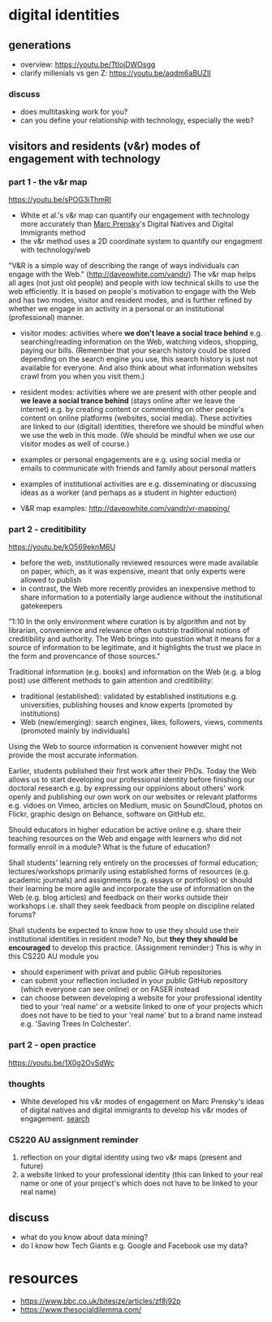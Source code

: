 <!-- #todo
- web or Web
-->

# digital identities
## generations
<!-- #todo embed a gantt chart -->
- overview: https://youtu.be/TtIojDWOsgg
- clarify millenials vs gen Z: https://youtu.be/aqdm6aBUZII
### discuss 
<!-- #todo add more questions -->
- does multitasking work for you?
- can you define your relationship with technology, especially the web?

## visitors and residents (v&r) modes of engagement with technology
### part 1 - the v&r map
https://youtu.be/sPOG3iThmRI

- White et al.'s v&r map can quantify our engagement with technology more accurately than [Marc Prensky](https://www.marcprensky.com/)'s Digital Natives and Digital Immigrants method
- the v&r method uses a 2D coordinate system to quantify our engagment with technology/web

<!-- #todo add image of clean map -->

"V&R is a simple way of describing the range of ways individuals can engage with the Web." (http://daveowhite.com/vandr/) The v&r map helps all ages (not just old people) and people with low technical skills to use the web efficiently. It is based on people's motivation to engage with the Web and has two modes, visitor and resident modes, and is further refined by whether we engage in an activity in a personal or an institutional (professional) manner.

- visitor modes: activities where **we don't leave a social trace behind** e.g. searching/reading information on the Web, watching videos, shopping, paying our bills. (Remember that your search history could be stored depending on the search engine you use, this search history is just not available for everyone. And also think about what information websites crawl from you when you visit them.) 
- resident modes: activities where we are present with other people and **we leave a social trance behind** (stays online after we leave the internet) e.g. by creating content or commenting on other people's content on online platforms (websites, social media). These activities are linked to our (digital) identities, therefore we should be mindful when we use the web in this mode. (We should be mindful when we use our visitor modes as well of course.)

- examples or personal engagements are e.g. using social media or emails to communicate with friends and family about personal matters
- examples of institutional activities are e.g. disseminating or discussing ideas as a worker (and perhaps as a student in highter eduction)  

- V&R map examples: http://daveowhite.com/vandr/vr-mapping/

### part 2 - creditibility
https://youtu.be/kO569eknM6U

- before the web, institutionally reviewed resources were made available on paper, which, as it was expensive, meant that only experts were allowed to publish
- in contrast, the Web more recently provides an inexpensive method to share information to a potentially large audience without the institutional gatekeepers

"1:10 In the only environment where curation is by algorithm and not by librarian, convenience and relevance often outstrip traditional notions of creditibility and authority. The Web brings into question what it means for a source of information to be legitimate, and it highlights the trust we place in the form and provencance of those sources."

Traditional information (e.g. books) and information on the Web (e.g. a blog post) use different methods to gain attention and creditibility: 

- traditional (established): validated by established institutions e.g. universities, publishing houses and know experts (promoted by institutions)
- Web (new/emerging): search engines, likes, followers, views, comments (promoted mainly by individuals)

Using the Web to source information is convenient however might not provide the most accurate information. 

Earlier, students published their first work after their PhDs. Today the Web allows us to start developing our professional identity before finishing our doctoral research e.g. by expressing our oppinions about others' work openly and publishing our own work on our websites or relevant platforms e.g. vidoes on Vimeo, articles on Medium, music on SoundCloud, photos on Flickr, graphic design on Behance, software on GitHub etc.

Should educators in higher education be active online e.g. share their teaching resources on the Web and engage with learners who did not formally enroll in a module? What is the future of education? <!-- what do students get for paying their high fees? -->

Shall students' learning rely entirely on the processes of formal education; lectures/workshops primarily using established forms of resources (e.g. academic journals) and assignments (e.g. essays or portfolios) or should their learning be more agile and incorporate the use of information on the Web (e.g. blog articles) and feedback on their works outside their workshops i.e. shall they seek feedback from people on discipline related forums?  

Shall students be expected to know how to use they should use their institutional identities in resident mode? No, but **they they should be encouraged** to develop this practice. (Assignment reminder:) This is why in this CS220 AU module you
- should experiment with privat and public GiHub repositories
- can submit your reflection included in your public GitHub repository (which everyone can see online) or on FASER instead
- can choose between developing a website for your professional identity tied to your 'real name' or a website linked to one of your projects which does not have to be tied to your 'real name' but to a brand name instead e.g. 'Saving Trees In Colchester'.


### part 2 - open practice
https://youtu.be/1X0g2OvSdWc

### thoughts
- White developed his v&r modes of engagement on Marc Prensky's ideas of digital natives and digital immigrants to develop his v&r modes of engagement. [search](https://duckduckgo.com/?q=digital+natives+and+digital+immigrants&t=hx&va=g&ia=web)

### CS220 AU assignment reminder
1. reflection on your digital identity using two v&r maps (present and future)
2. a website linked to your professional identity (this can linked to your real name or one of your project's which does not have to be linked to your real name)

## discuss
- what do you know about data mining?
- do I know how Tech Giants e.g. Google and Facebook use my data?

# resources
- https://www.bbc.co.uk/bitesize/articles/zf8j92p
- https://www.thesocialdilemma.com/
